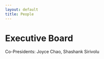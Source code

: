 ```yaml
---
layout: default
title: People
---
```


# Executive Board
Co-Presidents: Joyce Chao, Shashank Sirivolu

